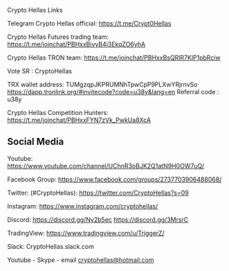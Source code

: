 Crypto Hellas Links

Telegram Crypto Hellas official:
https://t.me/Crypt0Hellas

Crypto Hellas Futures trading team:
https://t.me/joinchat/PBHxxBivyB4j3EkqZO6yhA

Crypto Hellas TRON team:
https://t.me/joinchat/PBHxxBsQRlR7KlP1pbRciw

Vote SR : CryptoHellas

TRX wallet address: 
TUMgzqpJKPRUMNhTpwCpP9PLXwYRjrnvSo
https://dapp.tronlink.org/#invitecode?code=u38y&lang=en
Referral code : u38y

Crypto Hellas Competition Hunters:
https://t.me/joinchat/PBHxxFYN7zVk_PwkUa8XcA

Social Media 
------------------

Youtube: https://www.youtube.com/channel/UChnR3oBJK2Q1atN9H0OW7uQ/

Facebook Group: https://www.facebook.com/groups/2737703906488068/

Twitter:  (#CryptoHellas): https://twitter.com/CryptoHellas?s=09

Instagram: https://www.instagram.com/cryptohellas/

Discord: https://discord.gg/Ny2b5ec
                   https://discord.gg/3MrsrC

TradingView: https://www.tradingview.com/u/TriggerZ/

Slack: CryptoHellas.slack.com

Youtube - Skype - email
cryptohellas@hotmail.com
